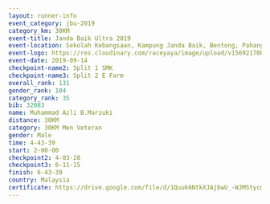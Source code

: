 ```yaml
---
layout: runner-info 
event_category: jbu-2019 
category_km: 30KM 
event-title: Janda Baik Ultra 2019  
event-location: Sekolah Kebangsaan, Kampung Janda Baik, Bentong, Pahang, Malaysia 
event-logo: https://res.cloudinary.com/raceyaya/image/upload/v1569217009/logo/janda-baik_vch1pc.jpg 
event-date: 2019-09-14 
checkpoint-name2: Split 1 SMK 
checkpoint-name3: Split 2 E Farm 
overall_rank: 131
gender_rank: 104
category_rank: 35
bib: 32083
name: Muhammad Azli B.Marzuki
distance: 30KM
category: 30KM Men Veteran
gender: Male
time: 4-43-39
start: 2-00-00
checkpoint2: 4-03-28
checkpoint3: 6-11-15
finish: 6-43-39
country: Malaysia
certificate: https://drive.google.com/file/d/1Quuk6NtkXJAjbwU_-WJMStycm2CiYsFN/view?usp=sharing
---
```

